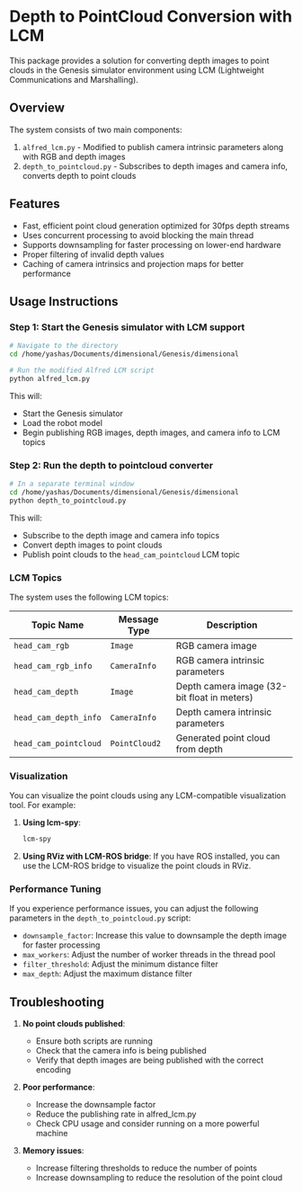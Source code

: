 # Depth to PointCloud Conversion with LCM

This package provides a solution for converting depth images to point clouds in the Genesis simulator environment using LCM (Lightweight Communications and Marshalling).

## Overview

The system consists of two main components:

1. `alfred_lcm.py` - Modified to publish camera intrinsic parameters along with RGB and depth images
2. `depth_to_pointcloud.py` - Subscribes to depth images and camera info, converts depth to point clouds

## Features

- Fast, efficient point cloud generation optimized for 30fps depth streams
- Uses concurrent processing to avoid blocking the main thread
- Supports downsampling for faster processing on lower-end hardware
- Proper filtering of invalid depth values
- Caching of camera intrinsics and projection maps for better performance

## Usage Instructions

### Step 1: Start the Genesis simulator with LCM support

```bash
# Navigate to the directory
cd /home/yashas/Documents/dimensional/Genesis/dimensional

# Run the modified Alfred LCM script
python alfred_lcm.py
```

This will:
- Start the Genesis simulator
- Load the robot model
- Begin publishing RGB images, depth images, and camera info to LCM topics

### Step 2: Run the depth to pointcloud converter

```bash
# In a separate terminal window
cd /home/yashas/Documents/dimensional/Genesis/dimensional
python depth_to_pointcloud.py
```

This will:
- Subscribe to the depth image and camera info topics
- Convert depth images to point clouds
- Publish point clouds to the `head_cam_pointcloud` LCM topic

### LCM Topics

The system uses the following LCM topics:

| Topic Name | Message Type | Description |
|------------|--------------|-------------|
| `head_cam_rgb` | `Image` | RGB camera image |
| `head_cam_rgb_info` | `CameraInfo` | RGB camera intrinsic parameters |
| `head_cam_depth` | `Image` | Depth camera image (32-bit float in meters) |
| `head_cam_depth_info` | `CameraInfo` | Depth camera intrinsic parameters |
| `head_cam_pointcloud` | `PointCloud2` | Generated point cloud from depth |

### Visualization

You can visualize the point clouds using any LCM-compatible visualization tool. For example:

1. **Using lcm-spy**:
   ```bash
   lcm-spy
   ```

2. **Using RViz with LCM-ROS bridge**:
   If you have ROS installed, you can use the LCM-ROS bridge to visualize the point clouds in RViz.

### Performance Tuning

If you experience performance issues, you can adjust the following parameters in the `depth_to_pointcloud.py` script:

- `downsample_factor`: Increase this value to downsample the depth image for faster processing
- `max_workers`: Adjust the number of worker threads in the thread pool
- `filter_threshold`: Adjust the minimum distance filter
- `max_depth`: Adjust the maximum distance filter

## Troubleshooting

1. **No point clouds published**:
   - Ensure both scripts are running
   - Check that the camera info is being published
   - Verify that depth images are being published with the correct encoding

2. **Poor performance**:
   - Increase the downsample factor
   - Reduce the publishing rate in alfred_lcm.py
   - Check CPU usage and consider running on a more powerful machine

3. **Memory issues**:
   - Increase filtering thresholds to reduce the number of points
   - Increase downsampling to reduce the resolution of the point cloud